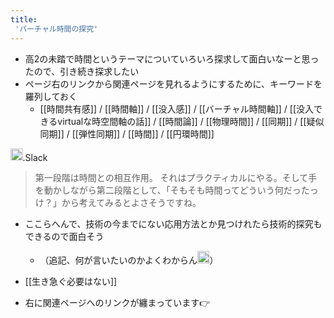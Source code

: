 ```yaml
---
title:
 'バーチャル時間の探究'
---
```

- 高2の未踏で時間というテーマについていろいろ探求して面白いなーと思ったので、引き続き探求したい
- ページ右のリンクから関連ページを見れるようにするために、キーワードを羅列しておく
    - [[時間共有感]] / [[時間軸]] / [[没入感]] / [[バーチャル時間軸]] / [[没入できるvirtualな時空間軸の話]] / [[時間論]] / [[物理時間]] / [[同期]] / [[疑似同期]] / [[弾性同期]] / [[時間]] / [[円環時間]]


<img src='https://scrapbox.io/api/pages/blu3mo-public/drinami/icon' alt='drinami.icon' height="19.5"/>.Slack
>  第一段階は時間との相互作用。
>  それはプラクティカルにやる。そして手を動かしながら第二段階として、「そもそも時間ってどういう何だったっけ？」から考えてみるとよさそうですね。

- ここらへんで、技術の今までにない応用方法とか見つけれたら技術的探究もできるので面白そう
    - （追記、何が言いたいのかよくわからん<img src='https://scrapbox.io/api/pages/blu3mo-public/blu3mo/icon' alt='blu3mo.icon' height="19.5"/>）

- [[生き急ぐ必要はない]]

- 右に関連ページへのリンクが纏まっています👉
